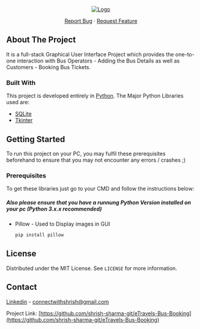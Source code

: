 <!-- PROJECT LOGO -->
<p align="center">
  <a href="https://github.com/othneildrew/Best-README-Template">
    <img src="https://i.ibb.co/7NRpb1r/Py-Tk-Project-Cover.png" alt="Logo">
  </a>

<!--<h3 align="center">Best-README-Template</h3> -->

  <p align="center">
    <a href="https://github.com/shrish-sharma-git/eTravels-Bus-Booking/issues">Report Bug</a>
    ·
    <a href="https://github.com/shrish-sharma-git/eTravels-Bus-Booking/issues">Request Feature</a>
  </p>
</p>

<!-- ABOUT THE PROJECT -->
## About The Project
It is a full-stack Graphical User Interface Project which provides the one-to-one interaction with Bus Operators - Adding the Bus Details as well as Customers - Booking Bus Tickets.


### Built With
This project is developed entirely in [Python](https://www.python.org/). The Major Python Libraries used are:
* [SQLite](https://www.sqlite.org/index.html)
* [Tkinter](https://docs.python.org/3/library/tkinter.html)

<!-- GETTING STARTED -->
## Getting Started

To run this project on your PC, you may fulfil these prerequisites beforehand to ensure that you may not encounter any errors / crashes ;)

### Prerequisites

To get these libraries just go to your CMD and follow the instructions below:
#####  Also please ensure that you have a runnung Python Version installed on your pc (Python 3.x.x recommended)
* Pillow - Used to Display images in GUI
  ```sh
  pip install pillow
  ```

<!-- LICENSE -->
## License
Distributed under the MIT License. See `LICENSE` for more information.

<!-- CONTACT -->
## Contact

[Linkedin](https://www.linkedin.com/in/shrish-sharma) - connectwithshrish@gmail.com

Project Link: [https://github.com/shrish-sharma-git/eTravels-Bus-Booking](https://github.com/shrish-sharma-git/eTravels-Bus-Booking)

<!-- MARKDOWN LINKS & IMAGES -->
<!-- https://www.markdownguide.org/basic-syntax/#reference-style-links -->
[contributors-shield]: https://img.shields.io/github/contributors/shrish-sharma-git/eTravels-Bus-Booking.svg?style=for-the-badge
[contributors-url]: https://github.com/shrish-sharma-git/eTravels-Bus-Booking/graphs/contributors
[forks-shield]: https://img.shields.io/github/forks/shrish-sharma-git/eTravels-Bus-Booking.svg?style=for-the-badge
[forks-url]: https://github.com/shrish-sharma-git/eTravels-Bus-Booking/network/members
[stars-shield]: https://img.shields.io/github/stars/shrish-sharma-git/eTravels-Bus-Booking.svg?style=for-the-badge
[stars-url]: https://github.com/shrish-sharma-git/eTravels-Bus-Booking/stargazers
[issues-shield]: https://img.shields.io/github/issues/shrish-sharma-git/eTravels-Bus-Booking.svg?style=for-the-badge
[issues-url]: https://github.com/shrish-sharma-git/eTravels-Bus-Booking/issues
[license-shield]: https://img.shields.io/github/license/shrish-sharma-git/eTravels-Bus-Booking.svg?style=for-the-badge
[license-url]: https://github.com/shrish-sharma-git/eTravels-Bus-Booking/blob/main/LICENSE
